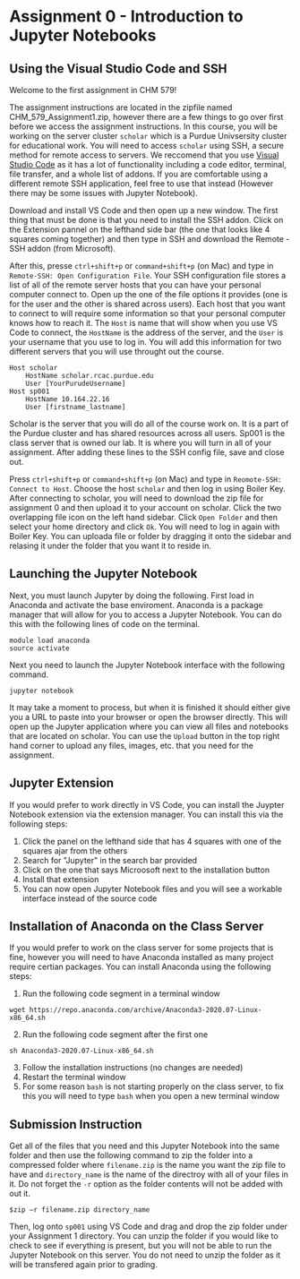 # Assignment 0 - Introduction to Jupyter Notebooks

## Using the Visual Studio Code and SSH
Welcome to the first assignment in CHM 579!

The assignment instructions are located in the zipfile named CHM_579_Assignment1.zip, however there are a few things to go over first before we access the assignment instructions. In this course, you will be working on the server cluster `scholar` which is a Purdue Univsersity cluster for educational work. You will need to access `scholar` using SSH, a secure method for remote access to servers. We reccomend that you use [Visual Studio Code](https://code.visualstudio.com/) as it has a lot of functionality including a code editor, terminal, file transfer, and a whole list of addons. If you are comfortable using a different remote SSH application, feel free to use that instead (However there may be some issues with Jupyter Notebook). 

Download and install VS Code and then open up a new window. The first thing that must be done is that you need to install the SSH addon. Click on the Extension pannel on the lefthand side bar (the one that looks like 4 squares coming together) and then type in SSH  and download the Remote - SSH addon (from Microsoft). 

After this, presse `ctrl+shift+p` or `command+shift+p` (on Mac) and type in `Remote-SSH: Open Configuration File`. Your SSH configuration file stores a list of all of the remote server hosts that you can have your personal computer connect to. Open up the one of the file options it provides (one is for the user and the other is shared across users). Each host that you want to connect to will require some information so that your personal computer knows how to reach it. The `Host` is name that will show when you use VS Code to connect, the `HostName` is the address of the server, and the `User` is your username that you use to log in. You will add this information for two different servers that you will use throught out the course.

```
Host scholar
    HostName scholar.rcac.purdue.edu
    User [YourPurudeUsername]
Host sp001
    HostName 10.164.22.16
    User [firstname_lastname]
```

Scholar is the server that you will do all of the course work on. It is a part of the Purdue cluster and has shared resources across all users. Sp001 is the class server that is owned our lab. It is where you will turn in all of your assignment. After adding these lines to the SSH config file, save and close out.

Press `ctrl+shift+p` or `command+shift+p` (on Mac) and type in `Reomote-SSH: Connect to Host`. Choose the host `scholar` and then log in using Boiler Key. After connecting to scholar, you will need to download the zip file for assignment 0 and then upload it to your account on scholar. Click the two overlapping file icon on the left hand sidebar. Click `Open Folder` and then select your home directory and click `Ok`. You will need to log in again with Boiler Key. You can uploada file or folder by dragging it onto the sidebar and relasing it under the folder that you want it to reside in.

## Launching the Jupyter Notebook

Next, you must launch Jupyter by doing the following. First load in Anaconda and activate the base enviroment. Anaconda is a package manager that will allow for you to access a Jupyter Notebook. You can do this with the following lines of code on the terminal.

```
module load anaconda
source activate
```
Next you need to launch the Jupyter Notebook interface with the following command.

```
jupyter notebook
```

It may take a moment to process, but when it is finished it should either give you a URL to paste into your browser or open the browser directly. This will open up the Jupyter application where you can view all files and notebooks that are located on scholar. You can use the `Upload` button in the top right hand corner to upload any files, images, etc. that you need for the assignment. 

## Jupyter Extension

If you would prefer to work directly in VS Code, you can install the Juypter Notebook extension via the extension manager. You can install this via the following steps:

1. Click the panel on the lefthand side that has 4 squares with one of the squares ajar from the others
2. Search for "Jupyter" in the search bar provided
3. Click on the one that says Microosoft next to the installation button
4. Install that extension
5. You can now open Jupyter Notebook files and you will see a workable interface instead of the source code


## Installation of Anaconda on the Class Server

If you would prefer to work on the class server for some projects that is fine, however you will need to have Anaconda installed as many project require certian packages. You can install Anaconda using the following steps:

1. Run the following code segment in a terminal window
```
wget https://repo.anaconda.com/archive/Anaconda3-2020.07-Linux-x86_64.sh
```
2. Run the following code segment after the first one
```
sh Anaconda3-2020.07-Linux-x86_64.sh
```
3. Follow the installation instructions (no changes are needed)
4. Restart the terminal window
5. For some reason `bash` is not starting properly on the class server, to fix this you will need to type `bash` when you open a new terminal window

## Submission Instruction

Get all of the files that you need and this Jupyter Notebook into the same folder and then use the following command to zip the folder into a compressed folder where `filename.zip` is the name you want the zip file to have and `directory_name` is the name of the directroy with all of your files in it. Do not forget the `-r` option as the folder contents will not be added with out it.

```
$zip –r filename.zip directory_name
```

Then, log onto `sp001` using VS Code and drag and drop the zip folder under your Assignment 1 directory. You can unzip the folder if you would like to check to see if everything is present, but you will not be able to run the Jupyter Notebook on this server. You do not need to unzip the folder as it will be transfered again prior to grading.